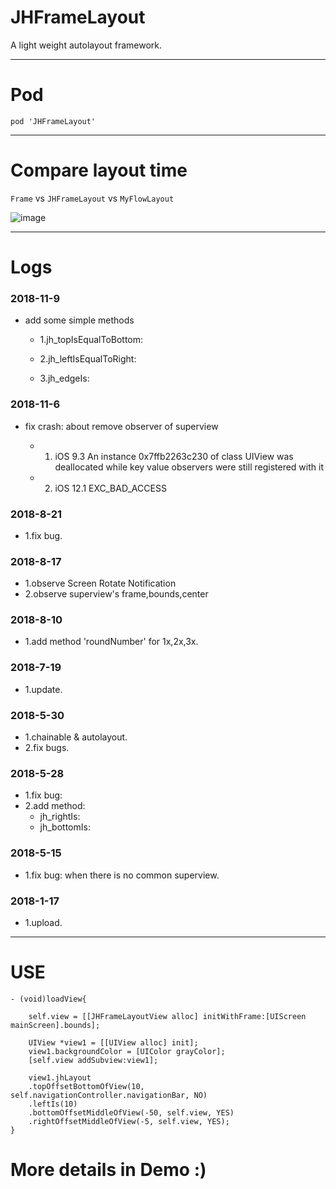 # JHFrameLayout
A light weight autolayout framework.

---

# Pod

`pod 'JHFrameLayout'`

---

# Compare layout time
`Frame` vs `JHFrameLayout` vs `MyFlowLayout`

![image](https://github.com/xjh093/JHFrameLayout/blob/master/image1.png)

---

# Logs

### 2018-11-9
- add some simple methods

    - 1.jh_topIsEqualToBottom:

    - 2.jh_leftIsEqualToRight:

    - 3.jh_edgeIs:

### 2018-11-6
- fix crash: about remove observer of superview

    - 1. iOS 9.3 An instance 0x7ffb2263c230 of class UIView was deallocated while key value observers were still registered with it

    - 2. iOS 12.1 EXC_BAD_ACCESS

### 2018-8-21
- 1.fix bug.

### 2018-8-17
- 1.observe Screen Rotate Notification
- 2.observe superview's frame,bounds,center

### 2018-8-10
- 1.add method 'roundNumber' for 1x,2x,3x.

### 2018-7-19
- 1.update.

### 2018-5-30
- 1.chainable & autolayout.
- 2.fix bugs.

### 2018-5-28
- 1.fix bug: 
- 2.add method:
    - jh_rightIs:
    - jh_bottomIs:

### 2018-5-15
- 1.fix bug: when there is no common superview.

### 2018-1-17
- 1.upload.

---

# USE

```
- (void)loadView{

    self.view = [[JHFrameLayoutView alloc] initWithFrame:[UIScreen mainScreen].bounds];

    UIView *view1 = [[UIView alloc] init];
    view1.backgroundColor = [UIColor grayColor];
    [self.view addSubview:view1];
    
    view1.jhLayout
    .topOffsetBottomOfView(10, self.navigationController.navigationBar, NO)
    .leftIs(10)
    .bottomOffsetMiddleOfView(-50, self.view, YES)
    .rightOffsetMiddleOfView(-5, self.view, YES);
}

```

# More details in Demo :)

